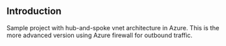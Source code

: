 ## Introduction

Sample project with hub-and-spoke vnet architecture in Azure. This is the more advanced version using Azure firewall for outbound traffic.
